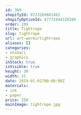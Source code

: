 ```yaml
---
id: 369
shopifyId: 8723269681482
shopifyOptionId: 47772444328266
order: 199
title: Tightrope
slug: tightrope
url: art-works/tightrope
aliases: []
categories:
- shibari
- graphics
inStock: true
isVisible: true
height: 30
width: 21
date: 2019-01-01T00:00:00Z
materials:
- ink
- paper
price: 250
mainImage: tightrope.jpg
---
```

